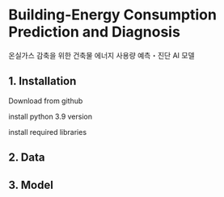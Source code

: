 # Building-Energy Consumption Prediction and Diagnosis
온실가스 감축을 위한 건축물 에너지 사용량 예측・진단 AI 모델 


## 1. Installation
Download from github

install python 3.9 version

install required libraries


## 2. Data
## 3. Model
